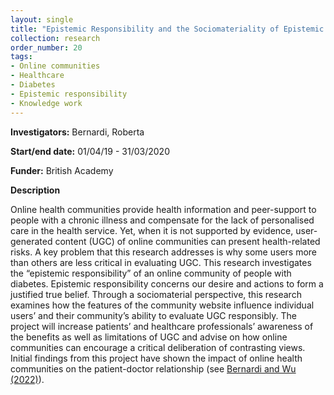 ```yaml
---
layout: single
title: "Epistemic Responsibility and the Sociomateriality of Epistemic Practices in a Diabetes Online Community"
collection: research
order_number: 20
tags: 
- Online communities
- Healthcare
- Diabetes
- Epistemic responsibility
- Knowledge work
---
```

**Investigators:** Bernardi, Roberta  

**Start/end date:** 01/04/19 - 31/03/2020  

**Funder:** British Academy  

**Description**    

Online health communities provide health information and peer-support to people with a chronic illness and compensate for the lack of personalised care in the health service. Yet, when it is not supported by evidence, user-generated content (UGC) of online communities can present health-related risks. A key problem that this research addresses is why some users more than others are less critical in evaluating UGC. This research investigates the “epistemic responsibility” of an online community of people with diabetes. Epistemic responsibility concerns our desire and actions to form a justified true belief. Through a sociomaterial perspective, this research examines how the features of the community website influence individual users’ and their community’s ability to evaluate UGC responsibly. The project will increase patients’ and healthcare professionals’ awareness of the benefits as well as limitations of UGC and advise on how online communities can encourage a critical deliberation of contrasting views. Initial findings from this project have shown the impact of online health communities on the patient-doctor relationship (see [Bernardi and Wu (2022)](https://robertabernardi.github.io/files/PDF/2022-Bernardi-Wu-SSM.pdf)).



